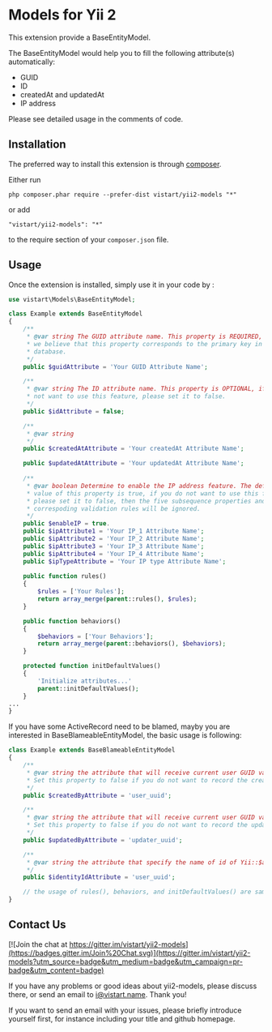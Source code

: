 Models for Yii 2
================

This extension provide a BaseEntityModel.

The BaseEntityModel would help you to fill the following attribute(s) automatically:
* GUID
* ID
* createdAt and updatedAt
* IP address

Please see detailed usage in the comments of code.

Installation
------------

The preferred way to install this extension is through [composer](http://getcomposer.org/download/).

Either run

```
php composer.phar require --prefer-dist vistart/yii2-models "*"
```

or add

```
"vistart/yii2-models": "*"
```

to the require section of your `composer.json` file.


Usage
-----

Once the extension is installed, simply use it in your code by  :

```php
use vistart\Models\BaseEntityModel;

class Example extends BaseEntityModel
{
    /**
     * @var string The GUID attribute name. This property is REQUIRED, because 
     * we believe that this property corresponds to the primary key in the 
     * database.
     */
    public $guidAttribute = 'Your GUID Attribute Name';

    /**
     * @var string The ID attribute name. This property is OPTIONAL, if you do
     * not want to use this feature, please set it to false.
     */
    public $idAttribute = false;

    /**
     * @var string
     */
    public $createdAtAttribute = 'Your createdAt Attribute Name';

    public $updatedAtAttribute = 'Your updatedAt Attribute Name';
    
    /**
     * @var boolean Determine to enable the IP address feature. The default
     * value of this property is true, if you do not want to use this feature, 
     * please set it to false, then the five subsequence properties and 
     * correspoding validation rules will be ignored.
     */
    public $enableIP = true.
    public $ipAttribute1 = 'Your IP_1 Attribute Name';
    public $ipAttribute2 = 'Your IP_2 Attribute Name';
    public $ipAttribute3 = 'Your IP_3 Attribute Name';
    public $ipAttribute4 = 'Your IP_4 Attribute Name';
    public $ipTypeAttribute = 'Your IP type Attribute Name';
    
    public function rules()
    {
        $rules = ['Your Rules'];
        return array_merge(parent::rules(), $rules);
    }

    public function behaviors()
    {
        $behaviors = ['Your Behaviors'];
        return array_merge(parent::behaviors(), $behaviors);
    }

    protected function initDefaultValues()
    {
        'Initialize attributes...'
        parent::initDefaultValues();
    }
...
}
```

If you have some ActiveRecord need to be blamed, mayby you are interested in BaseBlameableEntityModel, the basic usage is following:
~~~php
class Example extends BaseBlameableEntityModel
{
    /**
     * @var string the attribute that will receive current user GUID value
     * Set this property to false if you do not want to record the creator ID.
     */
    public $createdByAttribute = 'user_uuid';

    /**
     * @var string the attribute that will receive current user GUID value
     * Set this property to false if you do not want to record the updater ID.
     */
    public $updatedByAttribute = 'updater_uuid';

    /**
     * @var string the attribute that specify the name of id of Yii::$app->user->identity.
     */
    public $identityIdAttribute = 'user_uuid';

    // the usage of rules(), behaviors, and initDefaultValues() are same as those of BaseEntityModel.
}
~~~

Contact Us
----------

[![Join the chat at https://gitter.im/vistart/yii2-models](https://badges.gitter.im/Join%20Chat.svg)](https://gitter.im/vistart/yii2-models?utm_source=badge&utm_medium=badge&utm_campaign=pr-badge&utm_content=badge)

If you have any problems or good ideas about yii2-models, please discuss there, or send an email to i@vistart.name. Thank you!

If you want to send an email with your issues, please briefly introduce yourself first, for instance including your title and github homepage.
